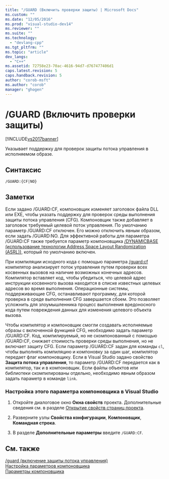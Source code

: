 ```yaml
---
title: "/GUARD (Включить проверки защиты) | Microsoft Docs"
ms.custom: ""
ms.date: "12/05/2016"
ms.prod: "visual-studio-dev14"
ms.reviewer: ""
ms.suite: ""
ms.technology: 
  - "devlang-cpp"
ms.tgt_pltfrm: ""
ms.topic: "article"
dev_langs: 
  - "C++"
ms.assetid: 72758e23-70ac-4616-94d7-d767477406d1
caps.latest.revision: 5
caps.handback.revision: 5
author: "corob-msft"
ms.author: "corob"
manager: "ghogen"
---
```

# /GUARD (Включить проверки защиты)
[!INCLUDE[vs2017banner](../../assembler/inline/includes/vs2017banner.md)]

Указывает поддержку для проверок защиты потока управления в исполняемом образе.  
  
## Синтаксис  
  
```  
/GUARD:{CF|NO}  
```  
  
## Заметки  
 Если задано \/GUARD:CF, компоновщик изменяет заголовок файла DLL или EXE, чтобы указать поддержку для проверок среды выполнения защиты потока управления \(CFG\).  Компоновщик также добавляет в заголовок требуемый целевой поток управления.  По умолчанию параметр \/GUARD:CF отключен.  Его можно отключить явным образом, если задать \/GUARD:NO.  Для эффективной работы для параметра \/GUARD:CF также требуется параметр компоновщика [\/DYNAMICBASE \(использование технологии Address Space Layout Randomization \(ASRL\)\)](../../build/reference/dynamicbase-use-address-space-layout-randomization.md), который по умолчанию включен.  
  
 При компиляции исходного кода с помощью параметра [\/guard:cf](../../build/reference/guard-enable-control-flow-guard.md) компилятор анализирует поток управления путем проверки всех косвенных вызовов на наличие возможных конечных адресов.  Компилятор вставляет код, чтобы убедиться, что целевой адрес инструкции косвенного вызова находится в списке известных целевых адресов во время выполнения.  Операционные системы, поддерживающие CFG, останавливают программу, для которой проверка в среде выполнения CFG завершается сбоем.  Это позволяет усложнить для злоумышленника процесс выполнения вредоносного кода путем повреждения данных для изменения целевого объекта вызова.  
  
 Чтобы компилятор и компоновщик смогли создавать исполняемые образы с включенной функцией CFG, необходимо задать параметр \/GUARD:CF.  Код, компилируемый, но не скомпонованный с помощью \/GUARD:CF, снижает стоимость проверки среды выполнения, но не включает защиту CFG.  Если параметр \/GUARD:CF задан для команды `cl`, чтобы выполнять компиляцию и компоновку за один шаг, компилятор передает флаг компоновщику.  Если в Visual Studio задано свойство **Защита потока управления**, то параметр \/GUARD:CF передается как в компилятор, так и в компоновщик.  Если файлы объектов или библиотеки скомпилированы отдельно, необходимо явным образом задать параметр в команде `link`.  
  
### Настройка этого параметра компоновщика в Visual Studio  
  
1.  Откройте диалоговое окно **Окна свойств** проекта.  Дополнительные сведения см. в разделе [Открытие свойств страниц проекта](../../misc/how-to-open-project-property-pages.md).  
  
2.  Разверните узлы **Свойства конфигурации**, **Компоновщик**, **Командная строка**.  
  
3.  В разделе **Дополнительные параметры** введите `/GUARD:CF`.  
  
## См. также  
 [\/guard \(включение защиты потока управления\)](../../build/reference/guard-enable-control-flow-guard.md)   
 [Настройка параметров компоновщика](../../build/reference/setting-linker-options.md)   
 [Параметры компоновщика](../../build/reference/linker-options.md)
